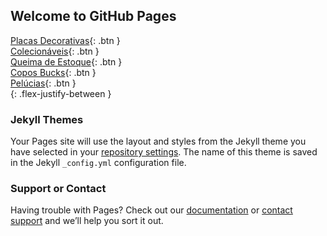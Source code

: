 ## Welcome to GitHub Pages

[Placas Decorativas](https://photos.app.goo.gl/Gi32dRN4cnqhdh8J6){: .btn } \
[Colecionáveis](https://photos.app.goo.gl/jDFEK4caRBoUcgDT8){: .btn } \
[Queima de Estoque](https://photos.app.goo.gl/73UdGZGRmYyWrfHf7){: .btn } \
[Copos Bucks](https://photos.app.goo.gl/EJqKa1Hihgvp3W9m9){: .btn } \
[Pelúcias](https://photos.app.goo.gl/YQ5rSgRu4oiJqNAk8){: .btn } \
{: .flex-justify-between	}

### Jekyll Themes

Your Pages site will use the layout and styles from the Jekyll theme you have selected in your [repository settings](https://github.com/srpantoja/kamuistore/settings/pages). The name of this theme is saved in the Jekyll `_config.yml` configuration file.

### Support or Contact

Having trouble with Pages? Check out our [documentation](https://docs.github.com/categories/github-pages-basics/) or [contact support](https://support.github.com/contact) and we’ll help you sort it out.

